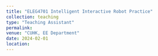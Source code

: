 ```yaml
---
title: "ELEG4701 Intelligent Interactive Robot Practice"
collection: teaching
type: "Teaching Assistant"
permalink: 
venue: "CUHK, EE Department"
date: 2024-02-01
location: 
---
```



